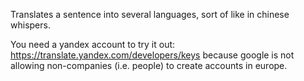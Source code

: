 Translates a sentence into several languages, sort of like in chinese whispers.

You need a yandex account to try it out: https://translate.yandex.com/developers/keys
because google is not allowing non-companies (i.e. people) to create accounts in europe.
